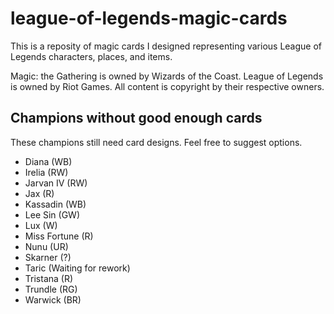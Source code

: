 # league-of-legends-magic-cards

This is a reposity of magic cards I designed representing various League of Legends characters, places, and items. 

Magic: the Gathering is owned by Wizards of the Coast. League of Legends is owned by Riot Games. All content is copyright by their respective owners.

## Champions without good enough cards
These champions still need card designs. Feel free to suggest options.

* Diana (WB)
* Irelia (RW)
* Jarvan IV (RW)
* Jax (R)
* Kassadin (WB)
* Lee Sin (GW)
* Lux (W)
* Miss Fortune (R)
* Nunu (UR)
* Skarner (?)
* Taric (Waiting for rework)
* Tristana (R)
* Trundle (RG)
* Warwick (BR)
